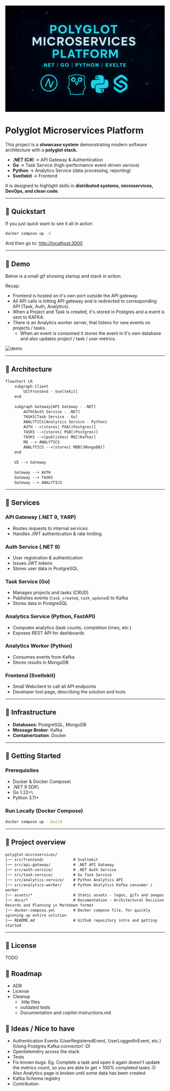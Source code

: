 ![polygot microservices](/assets/polygot-microservices.png)
# Polyglot Microservices Platform

This project is a **showcase system** demonstrating modern software
architecture with a **polyglot stack.**
- **.NET (C#)** → API Gateway & Authentication
- **Go** → Task Service (high-performance event-driven service)
- **Python** → Analytics Service (data processing, reporting)
- **Sveltekit** → Frontend

It is designed to highlight skills in **distributed systems,
microservices, DevOps, and clean code**.

------------------------------------------------------------------------

## 🔹 Quickstart

If you just quick want to see it all in action

```bash
docker compose up -d
```

And then go to: [http://localhost:3000](http://localhost:3000)

------------------------------------------------------------------------

## 🔹 Demo

Below is a small gif showing startup and stack in action.

Recap: 
* Frontend is hosted on it's own port outside the API gateway.
* All API calls is hitting API gateway and is redirected to corresponding API (Task, Auth, Analytics).
* When a Project and Task is created, it's stored in Postgres and a event is sent to KAFKA.
* There is an Analytics worker server, that listens for new events on projects / tasks.
    * When an event is consumed it stores the event in it's own database and also updates project / task / user metrics.


![demo](/assets/demo.gif)

------------------------------------------------------------------------

## 🔹 Architecture

``` mermaid
flowchart LR
    subgraph Client
        UI[Frontend - Sveltekit]
    end

    subgraph Gateway[API Gateway - .NET]
        AUTH[Auth Service - .NET]
        TASKS[Task Service - Go]
        ANALYTICS[Analytics Service - Python]
        AUTH -->|stores| PGA[(Postgres)]
        TASKS -->|stores| PGB[(Postgres)]
        TASKS -->|publishes| MQ[(Kafka)]
        MQ --> ANALYTICS
        ANALYTICS -->|stores| MDB[(MongoDB)]
    end

    UI --> Gateway

    Gateway --> AUTH
    Gateway --> TASKS
    Gateway --> ANALYTICS

```

------------------------------------------------------------------------

## 🔹 Services

### API Gateway (.NET 9, YARP)

-   Routes requests to internal services
-   Handles JWT authentication & rate limiting

### Auth Service (.NET 9)

-   User registration & authentication
-   Issues JWT tokens
-   Stores user data in PostgreSQL

### Task Service (Go)

-   Manages projects and tasks (CRUD)
-   Publishes events (`task_created`, `task_updated`) to Kafka
-   Stores data in PostgreSQL

### Analytics Service (Python, FastAPI)

-   Computes analytics (task counts, completion times, etc.)
-   Exposes REST API for dashboards

### Analytics Worker (Python)

-   Consumes events from Kafka
-   Stores results in MongoDB

### Frontend (Sveltekit)

-   Small Webclient to call all API endpoints
-   Developer tool page, describing the solution and tools


------------------------------------------------------------------------

## 🔹 Infrastructure

-   **Databases**: PostgreSQL, MongoDB
-   **Message Broker**: Kafka
-   **Containerization**: Docker

------------------------------------------------------------------------

## 🔹 Getting Started

### Prerequisites

-   Docker & Docker Compose\
-   .NET 9 SDK\
-   Go 1.22+\
-   Python 3.11+

### Run Locally (Docker Compose)

``` bash
docker compose up --build
```

------------------------------------------------------------------------

## 🔹 Project overview

    polyglot-microservices/
    │── src/frontend/             # Sveltekit
    │── src/api-gateway/          # .NET API Gateway
    │── src/auth-service/         # .NET Auth Service
    │── src/task-service/         # Go Task Service
    │── src/analytics-service/    # Python Analytics API
    │── src/analytics-worker/     # Python Analytics Kafka consumer / worker
    │── assets/*                  # Static assets - logos, gifs and images
    │── docs/*                    # Documentation - Architectural Decision Records and Planning in Markdown format
    │── docker-compose.yml        # Docker compose file, for quickly spinning up entire solution
    │── README.md                 # Github repository intro and getting started


------------------------------------------------------------------------

## 🔹 License

TODO

## 🔹 Roadmap

* ADR
* License
* Cleanup
    * .http files
    * outdated tests
    * Documentation and copilot-instructions.md

## 🔹 Ideas / Nice to have

* Authentication Events (UserRegisteredEvent, UserLoggedInEvent, etc.) (Using Postgres Kafka connector! :D)
* Opentelemetry across the stack
* Tests
* Fix known bugs. Eg. Complete a task and open it again doesn't update the metrics count, so you are able to get > 100% completed tasks :D Also Analytics page is broken until some data has been created
* Kafka Schema registry
* Contribution